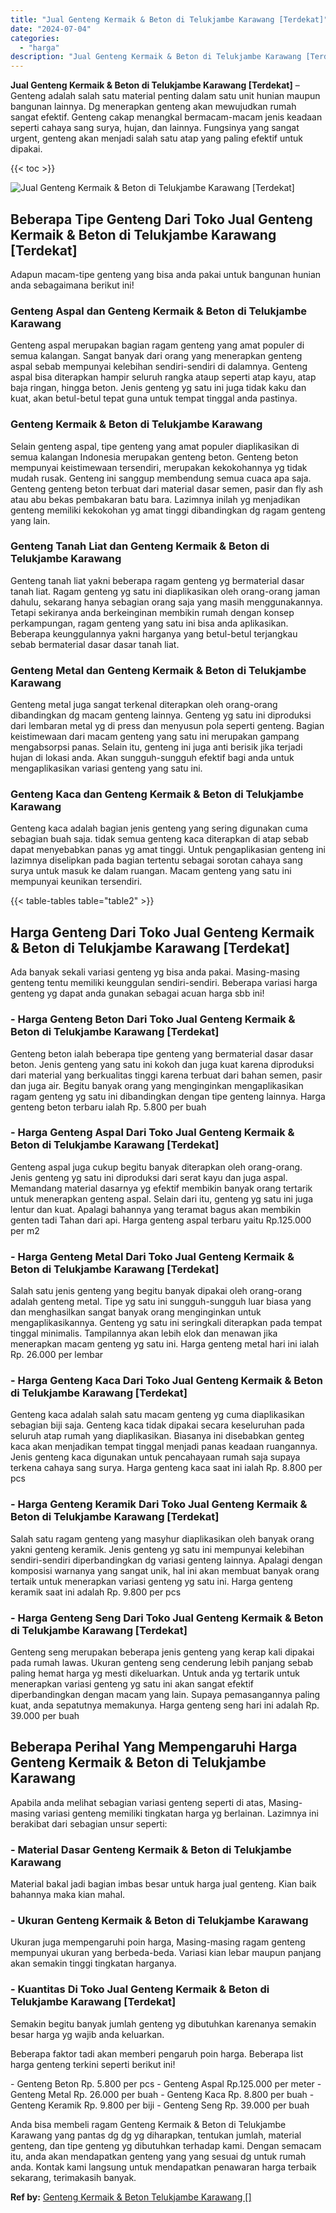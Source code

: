```yaml
---
title: "Jual Genteng Kermaik & Beton di Telukjambe Karawang [Terdekat]"
date: "2024-07-04"
categories: 
  - "harga"
description: "Jual Genteng Kermaik & Beton di Telukjambe Karawang [Terdekat]. Anda bisa membeli ragam Genteng Kermaik & Beton di Telukjambe Karawang yang pantas dg dg yg d..."
---
```


**Jual Genteng Kermaik & Beton di Telukjambe Karawang \[Terdekat\]** – Genteng adalah salah satu material penting dalam satu unit hunian maupun bangunan lainnya. Dg menerapkan genteng akan mewujudkan rumah sangat efektif. Genteng cakap menangkal bermacam-macam jenis keadaan seperti cahaya sang surya, hujan, dan lainnya. Fungsinya yang sangat urgent, genteng akan menjadi salah satu atap yang paling efektif untuk dipakai.

{{< toc >}}

![Jual Genteng Kermaik & Beton di Telukjambe Karawang [Terdekat]](/images/genteng-minimalis-murah17.png)

## Beberapa Tipe Genteng Dari Toko Jual Genteng Kermaik & Beton di Telukjambe Karawang \[Terdekat\]

Adapun macam-tipe genteng yang bisa anda pakai untuk bangunan hunian anda sebagaimana berikut ini!

### Genteng Aspal dan Genteng Kermaik & Beton di Telukjambe Karawang

Genteng aspal merupakan bagian ragam genteng yang amat populer di semua kalangan. Sangat banyak dari orang yang menerapkan genteng aspal sebab mempunyai kelebihan sendiri-sendiri di dalamnya. Genteng aspal bisa diterapkan hampir seluruh rangka ataup seperti atap kayu, atap baja ringan, hingga beton. Jenis genteng yg satu ini juga tidak kaku dan kuat, akan betul-betul tepat guna untuk tempat tinggal anda pastinya.

### Genteng Kermaik & Beton di Telukjambe Karawang

Selain genteng aspal, tipe genteng yang amat populer diaplikasikan di semua kalangan Indonesia merupakan genteng beton. Genteng beton mempunyai keistimewaan tersendiri, merupakan kekokohannya yg tidak mudah rusak. Genteng ini sanggup membendung semua cuaca apa saja. Genteng genteng beton terbuat dari material dasar semen, pasir dan fly ash atau abu bekas pembakaran batu bara. Lazimnya inilah yg menjadikan genteng memiliki kekokohan yg amat tinggi dibandingkan dg ragam genteng yang lain.

### Genteng Tanah Liat dan Genteng Kermaik & Beton di Telukjambe Karawang

Genteng tanah liat yakni beberapa ragam genteng yg bermaterial dasar tanah liat. Ragam genteng yg satu ini diaplikasikan oleh orang-orang jaman dahulu, sekarang hanya sebagian orang saja yang masih menggunakannya. Tetapi sekiranya anda berkeinginan membikin rumah dengan konsep perkampungan, ragam genteng yang satu ini bisa anda aplikasikan. Beberapa keunggulannya yakni harganya yang betul-betul terjangkau sebab bermaterial dasar dasar tanah liat.

### Genteng Metal dan Genteng Kermaik & Beton di Telukjambe Karawang

Genteng metal juga sangat terkenal diterapkan oleh orang-orang dibandingkan dg macam genteng lainnya. Genteng yg satu ini diproduksi dari lembaran metal yg di press dan menyusun pola seperti genteng. Bagian keistimewaan dari macam genteng yang satu ini merupakan gampang mengabsorpsi panas. Selain itu, genteng ini juga anti berisik jika terjadi hujan di lokasi anda. Akan sungguh-sungguh efektif bagi anda untuk mengaplikasikan variasi genteng yang satu ini.

### Genteng Kaca dan Genteng Kermaik & Beton di Telukjambe Karawang

Genteng kaca adalah bagian jenis genteng yang sering digunakan cuma sebagian buah saja. tidak semua genteng kaca diterapkan di atap sebab dapat menyebabkan panas yg amat tinggi. Untuk pengaplikasian genteng ini lazimnya diselipkan pada bagian tertentu sebagai sorotan cahaya sang surya untuk masuk ke dalam ruangan. Macam genteng yang satu ini mempunyai keunikan tersendiri.

{{< table-tables table="table2" >}}

## Harga Genteng Dari Toko Jual Genteng Kermaik & Beton di Telukjambe Karawang \[Terdekat\]

Ada banyak sekali variasi genteng yg bisa anda pakai. Masing-masing genteng tentu memiliki keunggulan sendiri-sendiri. Beberapa variasi harga genteng yg dapat anda gunakan sebagai acuan harga sbb ini!

### \- Harga Genteng Beton Dari Toko Jual Genteng Kermaik & Beton di Telukjambe Karawang \[Terdekat\]

Genteng beton ialah beberapa tipe genteng yang bermaterial dasar dasar beton. Jenis genteng yang satu ini kokoh dan juga kuat karena diproduksi dari material yang berkualitas tinggi karena terbuat dari bahan semen, pasir dan juga air. Begitu banyak orang yang menginginkan mengaplikasikan ragam genteng yg satu ini dibandingkan dengan tipe genteng lainnya. Harga genteng beton terbaru ialah Rp. 5.800 per buah

### \- Harga Genteng Aspal Dari Toko Jual Genteng Kermaik & Beton di Telukjambe Karawang \[Terdekat\]

Genteng aspal juga cukup begitu banyak diterapkan oleh orang-orang. Jenis genteng yg satu ini diproduksi dari serat kayu dan juga aspal. Memandang material dasarnya yg efektif membikin banyak orang tertarik untuk menerapkan genteng aspal. Selain dari itu, genteng yg satu ini juga lentur dan kuat. Apalagi bahannya yang teramat bagus akan membikin genten tadi Tahan dari api. Harga genteng aspal terbaru yaitu Rp.125.000 per m2

### \- Harga Genteng Metal Dari Toko Jual Genteng Kermaik & Beton di Telukjambe Karawang \[Terdekat\]

Salah satu jenis genteng yang begitu banyak dipakai oleh orang-orang adalah genteng metal. Tipe yg satu ini sungguh-sungguh luar biasa yang dan menghasilkan sangat banyak orang menginginkan untuk mengaplikasikannya. Genteng yg satu ini seringkali diterapkan pada tempat tinggal minimalis. Tampilannya akan lebih elok dan menawan jika menerapkan macam genteng yg satu ini. Harga genteng metal hari ini ialah Rp. 26.000 per lembar

### \- Harga Genteng Kaca Dari Toko Jual Genteng Kermaik & Beton di Telukjambe Karawang \[Terdekat\]

Genteng kaca adalah salah satu macam genteng yg cuma diaplikasikan sebagian biji saja. Genteng kaca tidak dipakai secara keseluruhan pada seluruh atap rumah yang diaplikasikan. Biasanya ini disebabkan genteg kaca akan menjadikan tempat tinggal menjadi panas keadaan ruangannya. Jenis genteng kaca digunakan untuk pencahayaan rumah saja supaya terkena cahaya sang surya. Harga genteng kaca saat ini ialah Rp. 8.800 per pcs

### \- Harga Genteng Keramik Dari Toko Jual Genteng Kermaik & Beton di Telukjambe Karawang \[Terdekat\]

Salah satu ragam genteng yang masyhur diaplikasikan oleh banyak orang yakni genteng keramik. Jenis genteng yg satu ini mempunyai kelebihan sendiri-sendiri diperbandingkan dg variasi genteng lainnya. Apalagi dengan komposisi warnanya yang sangat unik, hal ini akan membuat banyak orang tertaik untuk menerapkan variasi genteng yg satu ini. Harga genteng keramik saat ini adalah Rp. 9.800 per pcs

### \- Harga Genteng Seng Dari Toko Jual Genteng Kermaik & Beton di Telukjambe Karawang \[Terdekat\]

Genteng seng merupakan beberapa jenis genteng yang kerap kali dipakai pada rumah lawas. Ukuran genteng seng cenderung lebih panjang sebab paling hemat harga yg mesti dikeluarkan. Untuk anda yg tertarik untuk menerapkan variasi genteng yg satu ini akan sangat efektif diperbandingkan dengan macam yang lain. Supaya pemasangannya paling kuat, anda sepatutnya memakunya. Harga genteng seng hari ini adalah Rp. 39.000 per buah

## Beberapa Perihal Yang Mempengaruhi Harga Genteng Kermaik & Beton di Telukjambe Karawang

Apabila anda melihat sebagian variasi genteng seperti di atas, Masing-masing variasi genteng memiliki tingkatan harga yg berlainan. Lazimnya ini berakibat dari sebagian unsur seperti:

### \- Material Dasar Genteng Kermaik & Beton di Telukjambe Karawang

Material bakal jadi bagian imbas besar untuk harga jual genteng. Kian baik bahannya maka kian mahal.

### \- Ukuran Genteng Kermaik & Beton di Telukjambe Karawang

Ukuran juga mempengaruhi poin harga, Masing-masing ragam genteng mempunyai ukuran yang berbeda-beda. Variasi kian lebar maupun panjang akan semakin tinggi tingkatan harganya.

### \- Kuantitas Di Toko Jual Genteng Kermaik & Beton di Telukjambe Karawang \[Terdekat\]

Semakin begitu banyak jumlah genteng yg dibutuhkan karenanya semakin besar harga yg wajib anda keluarkan.

Beberapa faktor tadi akan memberi pengaruh poin harga. Beberapa list harga genteng terkini seperti berikut ini!

\- Genteng Beton Rp. 5.800 per pcs - Genteng Aspal Rp.125.000 per meter - Genteng Metal Rp. 26.000 per buah - Genteng Kaca Rp. 8.800 per buah - Genteng Keramik Rp. 9.800 per biji - Genteng Seng Rp. 39.000 per buah

Anda bisa membeli ragam Genteng Kermaik & Beton di Telukjambe Karawang yang pantas dg dg yg diharapkan, tentukan jumlah, material genteng, dan tipe genteng yg dibutuhkan terhadap kami. Dengan semacam itu, anda akan mendapatkan genteng yang yang sesuai dg untuk rumah anda. Kontak kami langsung untuk mendapatkan penawaran harga terbaik sekarang, terimakasih banyak.

**Ref by:**  [Genteng Kermaik & Beton  Telukjambe Karawang []](https://id.wikipedia.org/wiki/Genteng)
